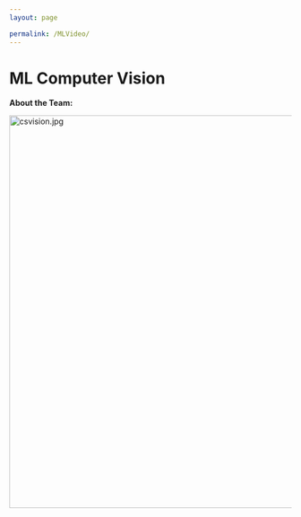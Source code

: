 ```yaml
---
layout: page

permalink: /MLVideo/
---
```


<h1>ML Computer Vision</h1>

<p><strong>About the Team:</strong> </p>

<img src="/website/images/csvision.jpg?raw=true" alt="csvision.jpg"
     width=700>    
     
<!-- 
<h3>Team Leader: Chinar Dankhara</h3>
<img src="/website/images/Chinar%20Dankhara.jpg?raw=true" alt="Chinar Dankhara.jpg"
    width="400">
<p><strong>About The Team Leader:</strong> Coffee connoisseur. Machine Learning geek. Travel enthusiast. Microwave cultist</p> 
-->
